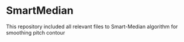 # SmartMedian
This repository included all relevant files to Smart-Median algorithm for smoothing pitch contour
